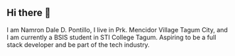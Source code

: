 ## Hi there 👋

I am Namron Dale D. Pontillo, I live in Prk. Mencidor Village Tagum City, and I am currently a BSIS student in STI College Tagum. Aspiring to be a full stack developer and be part of the tech industry. 
